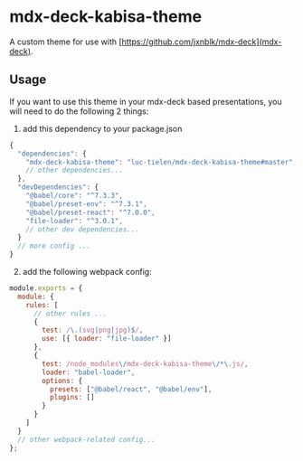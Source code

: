 # mdx-deck-kabisa-theme

A custom theme for use with [https://github.com/jxnblk/mdx-deck](mdx-deck).

## Usage

If you want to use this theme in your mdx-deck based presentations,
you will need to do the following 2 things:

1. add this dependency to your package.json

```javascript
{
  "dependencies": {
    "mdx-deck-kabisa-theme": "luc-tielen/mdx-deck-kabisa-theme#master",
    // other dependencies...
  },
  "devDependencies": {
    "@babel/core": "^7.3.3",
    "@babel/preset-env": "^7.3.1",
    "@babel/preset-react": "^7.0.0",
    "file-loader": "^3.0.1",
    // other dev dependencies...
  }
  // more config ...
}
```

2. add the following webpack config:

```javascript
module.exports = {
  module: {
    rules: [
      // other rules ...
      {
        test: /\.(svg|png|jpg)$/,
        use: [{ loader: "file-loader" }]
      },
      {
        test: /node_modules\/mdx-deck-kabisa-theme\/*\.js/,
        loader: "babel-loader",
        options: {
          presets: ["@babel/react", "@babel/env"],
          plugins: []
        }
      }
    ]
  }
  // other webpack-related config...
};
```
